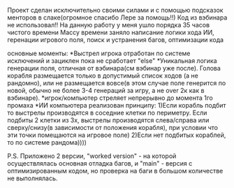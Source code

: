 Проект сделан исключительно своими силами и с помощью подсказок менторов в слаке(огромное спасибо  Лере за помощь!!)
Код из вэбинара не использовал!! На данную работу у меня ушло порядка 35 часов чистого времени
Массу времени заняло написание логики хода ИИ, геренации игрового поля, поиск и устранения багов,  оптимизации кода

основные моменты:
*Выстрел игрока отработан по системе исключений и зациклен пока не сработает "else"
*Уникальная логика генерации поля, отличная от вэбинара(см вэбинар уже после). Голова корабля размещается только в допустимый список ходов (а не рандомно), или не размещается вовсе(в этом случае поле генерится по новой, обычно не более 3-4 генераций за игру, а не over 2к как в вэбинаре).
*игрок/компьютер стреляет непрерывно до момента 1го промаха
*ИИ компьютера реализован принципу:
1)Если корабль подбит то выстрелы производятся в соседние клетки по периметру. Если подбиты 2 клетки из 3х, выстрелы производятся слева/справа или сверху/снизу(в зависимости от положения корабля), при условии что эти точки помещаются на игровое поле)
2)Если нет подбитых кораблей, то по системе рандома))))

P.S. Приложено 2 версии, "worked version" - на которой осуществлялась основная отладка багов, и "main" - версия с оптимизированным кодом, но проверка на баги в большом количестве не выполнялась.
